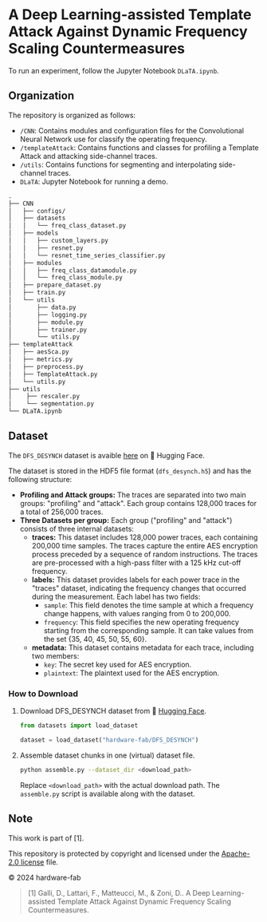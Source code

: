 # A Deep Learning-assisted Template Attack Against Dynamic Frequency Scaling Countermeasures

To run an experiment, follow the Jupyter Notebook `DLaTA.ipynb`.

## Organization

The repository is organized as follows:

- `/CNN`: Contains modules and configuration files for the Convolutional Neural Network use for classify the operating frequency.
- `/templateAttack`: Contains functions and classes for profiling a Template Attack and attacking side-channel traces.
- `/utils`: Contains functions for segmenting and interpolating side-channel traces.
- `DLaTA`: Jupyter Notebook for running a demo.

```txt
.
├── CNN
│   ├── configs/
│   ├── datasets
│   │   └── freq_class_dataset.py
│   ├── models
│   │   ├── custom_layers.py
│   │   ├── resnet.py
│   │   └── resnet_time_series_classifier.py
│   ├── modules
│   │   ├── freq_class_datamodule.py
│   │   └── freq_class_module.py
│   ├── prepare_dataset.py
│   ├── train.py
│   └── utils
│       ├── data.py
│       ├── logging.py
│       ├── module.py
│       ├── trainer.py
│       └── utils.py
├── templateAttack
│   ├── aesSca.py
│   ├── metrics.py
│   ├── preprocess.py
│   ├── TemplateAttack.py
│   └── utils.py
├── utils
│    ├── rescaler.py
│    └── segmentation.py
└── DLaTA.ipynb
```

## Dataset

The `DFS_DESYNCH` dataset is avaible [here](https://huggingface.co/datasets/hardware-fab/DFS_DESYNCH) on 🤗 Hugging Face.

The dataset is stored in the HDF5 file format (`dfs_desynch.h5`) and has the following structure:

- **Profiling and Attack groups:** The traces are separated into two main groups: "profiling" and "attack". Each group contains 128,000 traces for a total of 256,000 traces.
- **Three Datasets per group:** Each group ("profiling" and "attack") consists of three internal datasets:
  - **traces:** This dataset includes 128,000 power traces, each containing 200,000 time samples. The traces capture the entire AES encryption process preceded by a sequence of random instructions. The traces are pre-processed with a high-pass filter with a 125 kHz cut-off frequency.
  - **labels:** This dataset provides labels for each power trace in the "traces" dataset, indicating the frequency changes that occurred during the measurement. Each label has two fields:
    - `sample`: This field denotes the time sample at which a frequency change happens, with values ranging from 0 to 200,000.
    - `frequency`: This field specifies the new operating frequency starting from the corresponding sample. It can take values from the set {35, 40, 45, 50, 55, 60}.
  - **metadata:** This dataset contains metadata for each trace, including two members:
    - `key`: The secret key used for AES encryption.
    - `plaintext`: The plaintext used for the AES encryption.
  
### How to Download

1. Download DFS_DESYNCH dataset from 🤗 [Hugging Face](https://huggingface.co/datasets/hardware-fab/DFS_DESYNCH).

    ```python
    from datasets import load_dataset

    dataset = load_dataset("hardware-fab/DFS_DESYNCH")
    ```

2. Assemble dataset chunks in one (virtual) dataset file.

    ```bash
    python assemble.py --dataset_dir <download_path>
    ```

    Replace `<download_path>` with the actual download path.
    The `assemble.py` script is available along with the dataset.

## Note

This work is part of [1].

This repository is protected by copyright and licensed under the [Apache-2.0 license](https://github.com/hardware-fab/DLaTA/blob/main/LICENSE) file.

© 2024 hardware-fab

> [1] Galli, D., Lattari, F., Matteucci, M., & Zoni, D.. A Deep Learning-assisted Template Attack Against Dynamic Frequency Scaling Countermeasures.
